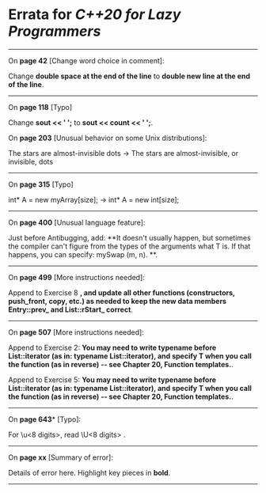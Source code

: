 # Errata for *C++20 for Lazy Programmers*

***

On **page 42** [Change word choice in comment]:
 
Change **double space at the end of the line** to **double new line at the end of the line**.

***

On **page 118** [Typo]

Change **sout << ' ';** to **sout << count << ' ';**.

On **page 203** [Unusual behavior on some Unix distributions]:
 
The stars are almost-invisible dots ->
The stars are almost-invisible, or invisible, dots

***

On **page 315** [Typo]

int* A = new myArray[size]; -> int* A = new int[size];

***

On **page 400** [Unusual language feature]:
 
Just before Antibugging, add: **It doesn't usually happen, but sometimes the compiler can't figure from the types of the arguments what T is. If that happens, you can specify: mySwap<float> (m, n). **.

***

On **page 499** [More instructions needed]:
 
Append to Exercise 8 **, and update all other functions (constructors, push_front, copy, etc.) as needed to keep the new data members Entry::prev_ and List::rStart_ correct**.

***

On **page 507** [More instructions needed]:
 
Append to Exercise 2: **You may need to write typename before List<T>::iterator (as in: typename List<T>::iterator), and specify T when you call the function (as in reverse<int>) -- see Chapter 20, Function templates.**.
 
Append to Exercise 5: **You may need to write typename before List<T>::iterator (as in: typename List<T>::iterator), and specify T when you call the function (as in reverse<int>) -- see Chapter 20, Function templates.**.
 
***
 
 On **page 643*** [Typo]:

For \u<8 digits>, read \U<8 digits> .

***

On **page xx** [Summary of error]:
 
Details of error here. Highlight key pieces in **bold**.

***
